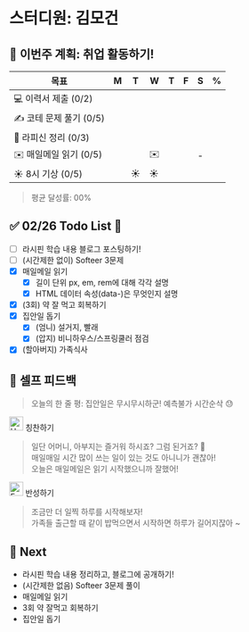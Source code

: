 # 스터디원: 김모건

## 🚀 이번주 계획: 취업 활동하기!

| 목표                    | M   | T   | W   | T   | F   | S   | %   |
| ----------------------- | --- | --- | --- | --- | --- | --- | --- |
| 💻 이력서 제출 (0/2)    |     |     |     |     |     |     |     |
| ✍️ 코테 문제 풀기 (0/5) |     |     |     |     |     |     |     |
| 📜 라피신 정리 (0/3)    |     |     |     |     |     |     |     |
| ✉️ 매일메일 읽기 (0/5)  |     |     | ✉️  |     |     | -   |     |
| ☀️ 8시 기상 (0/5)       |     | ☀️  | ☀️  |     |     |     |     |

> 평균 달성률: 00% <br>

## ✅ 02/26 Todo List 🌅

- [ ] 라시핀 학습 내용 블로그 포스팅하기!
- [ ] (시간제한 없이) Softeer 3문제
- [x] 매일메일 읽기
  - [x] 길이 단위 px, em, rem에 대해 각각 설명
  - [x] HTML 데이터 속성(data-)은 무엇인지 설명
- [x] (3회) 약 잘 먹고 회복하기
- [x] 집안일 돕기
  - [x] (엄니) 설거지, 빨래
  - [x] (압지) 비니하우스/스프링쿨러 점검
- [x] (할아버지) 가족식사

## 🎉 셀프 피드백

> 오늘의 한 줄 평: 집안일은 무시무시하군! 예측불가 시간순삭 😓 <br>

<img src="https://raw.githubusercontent.com/Tarikul-Islam-Anik/Animated-Fluent-Emojis/master/Emojis/Smilies/Hugging%20Face.png" alt="Hugging Face" width="25" height="25"> 칭찬하기 </img>

> 일단 어머니, 아부지는 즐거워 하시죠? 그럼 된거죠? 🤣 <br>
> 매일매일 시간 많이 쓰는 일이 있는 것도 아니니가 괜찮아!<br>
> 오늘은 매일메일은 읽기 시작했으니까 잘했어!<br>

<img src="https://raw.githubusercontent.com/Tarikul-Islam-Anik/Animated-Fluent-Emojis/master/Emojis/Smilies/Face%20with%20Monocle.png" alt="Face with Monocle" width="25" height="25"> 반성하기</img>

> 조금만 더 일찍 하루를 시작해보자! <br>
> 가족들 출근할 때 같이 밥먹으면서 시작하면 하루가 길어지잖아 ~ <br>

## 🌱 Next

- 라시핀 학습 내용 정리하고, 블로그에 공개하기!
- (시간제한 없음) Softeer 3문제 풀이
- 매일메일 읽기
- 3회 약 잘먹고 회복하기
- 집안일 돕기
